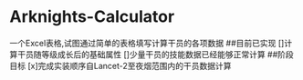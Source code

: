 # Arknights-Calculator
一个Excel表格,试图通过简单的表格填写计算干员的各项数据
##目前已实现
[]计算干员随等级成长后的基础属性
[]少量干员的技能数据已经能够正常计算
##阶段目标
[x]完成实装顺序自Lancet-2至夜烟范围内的干员数据计算
